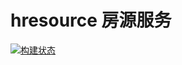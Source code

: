 # hresource 房源服务

[![构建状态](https://jiujiuhouse.coding.net/badges/hresource/job/73227/build.svg)](https://jiujiuhouse.coding.net/p/hresource/ci/job)
